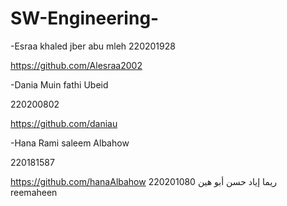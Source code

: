 # SW-Engineering-
-Esraa khaled jber abu mleh 
220201928

https://github.com/Alesraa2002

-Dania Muin fathi Ubeid

220200802

https://github.com/daniau

-Hana Rami saleem Albahow

220181587

https://github.com/hanaAlbahow
ريما إياد حسن أبو هين 
220201080
reemaheen
